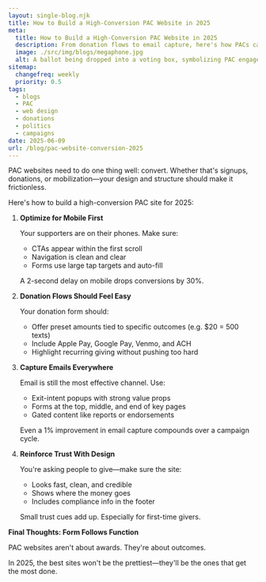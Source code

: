 ```yaml
---
layout: single-blog.njk
title: How to Build a High-Conversion PAC Website in 2025
meta:
  title: How to Build a High-Conversion PAC Website in 2025
  description: From donation flows to email capture, here's how PACs can create websites that turn traffic into support in an election year.
  image: ./src/img/blogs/megaphone.jpg
  alt: A ballot being dropped into a voting box, symbolizing PAC engagement
sitemap:
  changefreq: weekly
  priority: 0.5
tags:
  - blogs
  - PAC
  - web design
  - donations
  - politics
  - campaigns
date: 2025-06-09
url: /blog/pac-website-conversion-2025
---
```


PAC websites need to do one thing well: convert. Whether that's signups, donations, or mobilization—your design and structure should make it frictionless.

Here's how to build a high-conversion PAC site for 2025:

1. **Optimize for Mobile First**

   Your supporters are on their phones. Make sure:

   - CTAs appear within the first scroll
   - Navigation is clean and clear
   - Forms use large tap targets and auto-fill

   A 2-second delay on mobile drops conversions by 30%.

2. **Donation Flows Should Feel Easy**

   Your donation form should:

   - Offer preset amounts tied to specific outcomes (e.g. $20 = 500 texts)
   - Include Apple Pay, Google Pay, Venmo, and ACH
   - Highlight recurring giving without pushing too hard

3. **Capture Emails Everywhere**

   Email is still the most effective channel. Use:

   - Exit-intent popups with strong value props
   - Forms at the top, middle, and end of key pages
   - Gated content like reports or endorsements

   Even a 1% improvement in email capture compounds over a campaign cycle.

4. **Reinforce Trust With Design**

   You're asking people to give—make sure the site:

   - Looks fast, clean, and credible
   - Shows where the money goes
   - Includes compliance info in the footer

   Small trust cues add up. Especially for first-time givers.

**Final Thoughts: Form Follows Function**

PAC websites aren't about awards. They're about outcomes.

In 2025, the best sites won't be the prettiest—they'll be the ones that get the most done.
